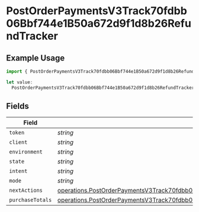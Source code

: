 # PostOrderPaymentsV3Track70fdbb06Bbf744e1B50a672d9f1d8b26RefundTracker

## Example Usage

```typescript
import { PostOrderPaymentsV3Track70fdbb06Bbf744e1B50a672d9f1d8b26RefundTracker } from "@dhaba/safepay-ts/models/operations";

let value:
  PostOrderPaymentsV3Track70fdbb06Bbf744e1B50a672d9f1d8b26RefundTracker = {};
```

## Fields

| Field                                                                                                                                                                                              | Type                                                                                                                                                                                               | Required                                                                                                                                                                                           | Description                                                                                                                                                                                        |
| -------------------------------------------------------------------------------------------------------------------------------------------------------------------------------------------------- | -------------------------------------------------------------------------------------------------------------------------------------------------------------------------------------------------- | -------------------------------------------------------------------------------------------------------------------------------------------------------------------------------------------------- | -------------------------------------------------------------------------------------------------------------------------------------------------------------------------------------------------- |
| `token`                                                                                                                                                                                            | *string*                                                                                                                                                                                           | :heavy_minus_sign:                                                                                                                                                                                 | N/A                                                                                                                                                                                                |
| `client`                                                                                                                                                                                           | *string*                                                                                                                                                                                           | :heavy_minus_sign:                                                                                                                                                                                 | N/A                                                                                                                                                                                                |
| `environment`                                                                                                                                                                                      | *string*                                                                                                                                                                                           | :heavy_minus_sign:                                                                                                                                                                                 | N/A                                                                                                                                                                                                |
| `state`                                                                                                                                                                                            | *string*                                                                                                                                                                                           | :heavy_minus_sign:                                                                                                                                                                                 | N/A                                                                                                                                                                                                |
| `intent`                                                                                                                                                                                           | *string*                                                                                                                                                                                           | :heavy_minus_sign:                                                                                                                                                                                 | N/A                                                                                                                                                                                                |
| `mode`                                                                                                                                                                                             | *string*                                                                                                                                                                                           | :heavy_minus_sign:                                                                                                                                                                                 | N/A                                                                                                                                                                                                |
| `nextActions`                                                                                                                                                                                      | [operations.PostOrderPaymentsV3Track70fdbb06Bbf744e1B50a672d9f1d8b26RefundNextActions](../../models/operations/postorderpaymentsv3track70fdbb06bbf744e1b50a672d9f1d8b26refundnextactions.md)       | :heavy_minus_sign:                                                                                                                                                                                 | N/A                                                                                                                                                                                                |
| `purchaseTotals`                                                                                                                                                                                   | [operations.PostOrderPaymentsV3Track70fdbb06Bbf744e1B50a672d9f1d8b26RefundPurchaseTotals](../../models/operations/postorderpaymentsv3track70fdbb06bbf744e1b50a672d9f1d8b26refundpurchasetotals.md) | :heavy_minus_sign:                                                                                                                                                                                 | N/A                                                                                                                                                                                                |